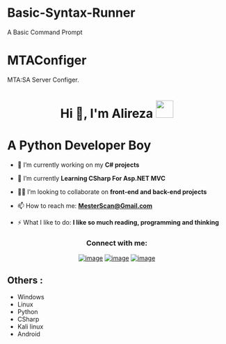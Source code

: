 # Basic-Syntax-Runner
A Basic Command Prompt
# MTAConfiger
MTA:SA Server Configer.
<h1 align="center">Hi 👋, I'm Alireza <img height="40" src="https://emoji.gg/assets/emoji/7333-parrotdance.gif"></h1>

# A Python Developer Boy


- 🔭 I’m currently working on my **C# projects**

- 🌱 I’m currently  **Learning CSharp For Asp.NET MVC**

- 🙋‍♂️ I’m looking to collaborate on **front-end and back-end projects**

- 📫 How to reach me: **MesterScan@Gmail.com**

- ⚡ What I like to do: **I like so much reading, programming and thinking**


<h3 align="center">Connect with me:</h3>
<div align="center">

[![image](https://img.shields.io/badge/Instagram-E4405F?style=for-the-badge&logo=instagram&logoColor=white)](https://www.instagram.com/mesterscan)
[![image](https://img.shields.io/badge/Gmail-D14836?style=for-the-badge&logo=gmail&logoColor=white)](mailto:MesterScan@Gmail.com)
[![image](https://img.shields.io/badge/Telegram-blue?style=for-the-badge&logo=Telegram&logoColor=white)](https://t.me/MesterScan)

</div>


## Others :
<ul>
  <li>Windows</li>
  <li>Linux</li>
  <li>Python</li>
  <li>CSharp</li>
  <li>Kali linux</li>
  <li>Android</li>
</ul>
